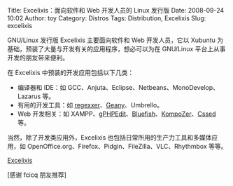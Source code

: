 Title: Excelixis：面向软件和 Web 开发人员的 Linux 发行版
Date: 2008-09-24 10:02
Author: toy
Category: Distros
Tags: Distribution, Excelixis
Slug: excelixis

GNU/Linux 发行版 Excelixis 主要面向软件和 Web 开发人员，它以 Xubuntu
为基础，预装了大量与开发有关的应用程序，想必可以为在 GNU/Linux
平台上从事开发的朋友带来便利。

在 Excelixis 中预装的开发应用包括以下几类：

-   编译器和 IDE：如
    GCC、Anjuta、Eclipse、Netbeans、MonoDevelop、Lazarus 等。
-   有用的开发工具：如
    [regexxer](http://linuxtoy.org/archives/regexxer.html)、[Geany](http://linuxtoy.org/archives/geany.html)、Umbrello。
-   Web 开发相关：如
    XAMPP、[gPHPEdit](http://linuxtoy.org/archives/gphpedit.html)、[Bluefish](http://linuxtoy.org/archives/bluefish-113.html)、[KompoZer](http://linuxtoy.org/archives/kompozer.html)、[Cssed](http://linuxtoy.org/archives/cssed-css-editor-for-linux-web-developer.html)
    等。

当然，除了开发类应用外，Excelixis
也包括日常所用的生产力工具和多媒体应用，如
OpenOffice.org、Firefox、Pidgin、FileZilla、VLC、Rhythmbox 等等。

[Excelixis](http://excelixis.wordpress.com/excelixis/)

[感谢 fcicq 朋友推荐]
